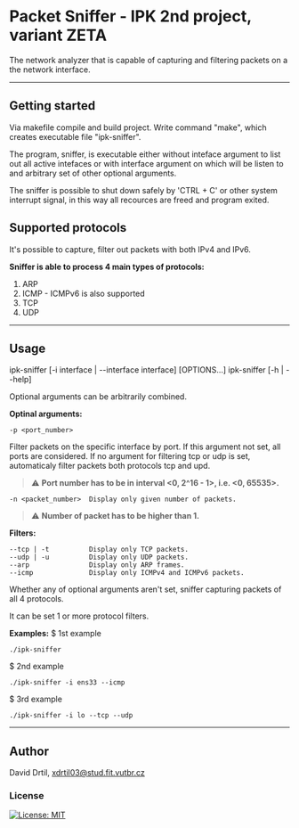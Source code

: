 # Packet Sniffer - IPK 2nd project, variant ZETA

The network analyzer that is capable of capturing and filtering packets on a the network interface.


---
## Getting started

Via makefile compile and build project.
Write command "make", which creates executable file "ipk-sniffer".

The program, sniffer, is executable either without inteface argument to list out all active intefaces
or with interface argument on which will be listen to and arbitrary set of other optional arguments.

The sniffer is possible to shut down safely by 'CTRL + C' or other system interrupt signal,
in this way all recources are freed and program exited.


## Supported protocols
It's possible to capture, filter out packets with both IPv4 and IPv6.

**Sniffer is able to process 4 main types of protocols:**
1. ARP
2. ICMP - ICMPv6 is also supported
3. TCP
4. UDP


---
## Usage

ipk-sniffer [-i interface | --interface interface] [OPTIONS...]
ipk-sniffer [-h | --help]

Optional arguments can be arbitrarily combined.

**Optinal arguments:**

    -p <port_number>

Filter packets on the specific interface by port. If this argument not set, all ports are considered.
If no argument for filtering tcp or udp is set, automaticaly filter packets both protocols tcp and upd.
> :warning: **Port number has to be in interval <0, 2^16 - 1>, i.e. <0, 65535>.**

    -n <packet_number>  Display only given number of packets.
> :warning: **Number of packet has to be higher than 1.**

**Filters:**

    --tcp | -t          Display only TCP packets.
    --udp | -u          Display only UDP packets.
    --arp               Display only ARP frames.
    --icmp              Display only ICMPv4 and ICMPv6 packets.

Whether any of optional arguments aren't set, sniffer capturing packets of all 4 protocols.

It can be set 1 or more protocol filters.


**Examples:**
$ 1st example
```
./ipk-sniffer
```

$ 2nd example
```
./ipk-sniffer -i ens33 --icmp
```

$ 3rd example
```
./ipk-sniffer -i lo --tcp --udp
```

---
## Author
David Drtil, <xdrtil03@stud.fit.vutbr.cz>

### License
[![License: MIT](https://img.shields.io/badge/License-MIT-yellow.svg)](https://opensource.org/licenses/MIT)  
